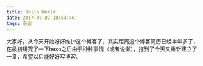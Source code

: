 ```yaml
---
title: Hello World
date: 2017-06-07 18:04:46
tags: 杂谈
---
```

大家好，从今天开始好好维护这个博客了，其实距离这个博客简历已经半年多了，在最初研究了一下hexo之后由于种种事情（或者说懒），拖到了今天又重新建立了一番，希望以后能好好写博客。
